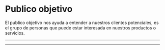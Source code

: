 # Publico objetivo

El publico objetivo nos ayuda a entender a nuestros clientes potenciales, es el grupo de personas que puede estar interesada en nuestros productos o servicios.

---

---
